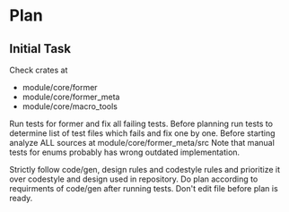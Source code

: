 # Plan

## Initial Task

Check crates at
- module/core/former
- module/core/former_meta
- module/core/macro_tools

Run tests for former and fix all failing tests.
Before planning run tests to determine list of test files which fails and fix one by one.
Before starting analyze ALL sources at module/core/former_meta/src
Note that manual tests for enums probably has wrong outdated implementation.

Strictly follow code/gen, design rules and codestyle rules and prioritize it over codestyle and design used in repository.
Do plan according to requirments of code/gen after running tests. Don't edit file before plan is ready.
